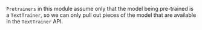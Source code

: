 `Pretrainers` in this module assume only that the model being pre-trained is a `TextTrainer`, so
we can only pull out pieces of the model that are available in the `TextTrainer` API.
